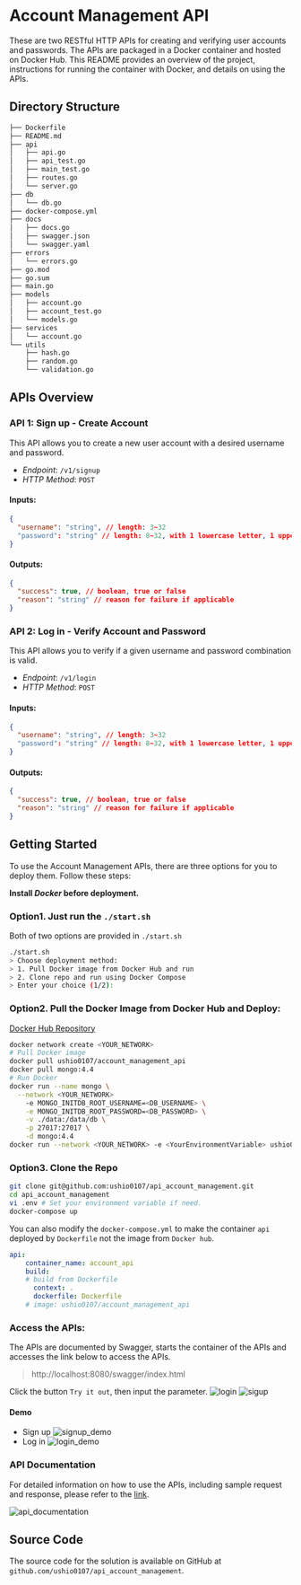 # Account Management API
These are two RESTful HTTP APIs for creating and verifying user accounts and passwords. The APIs are packaged in a Docker container and hosted on Docker Hub. 
This README provides an overview of the project, instructions for running the container with Docker, and details on using the APIs.

## Directory Structure
```bash
├── Dockerfile
├── README.md
├── api
│   ├── api.go
│   ├── api_test.go
│   ├── main_test.go
│   ├── routes.go
│   └── server.go
├── db
│   └── db.go
├── docker-compose.yml
├── docs
│   ├── docs.go
│   ├── swagger.json
│   └── swagger.yaml
├── errors
│   └── errors.go
├── go.mod
├── go.sum
├── main.go
├── models
│   ├── account.go
│   ├── account_test.go
│   └── models.go
├── services
│   └── account.go
└── utils
    ├── hash.go
    ├── random.go
    └── validation.go
```

## APIs Overview
### API 1: Sign up - Create Account

This API allows you to create a new user account with a desired username and password.

- *Endpoint*: `/v1/signup `
- *HTTP Method*: `POST`

#### Inputs:

```json
{
  "username": "string", // length: 3~32
  "password": "string" // length: 8~32, with 1 lowercase letter, 1 uppercase letter and 1 number
}
```

#### Outputs:
```json
{
  "success": true, // boolean, true or false
  "reason": "string" // reason for failure if applicable
}
```

### API 2: Log in - Verify Account and Password
This API allows you to verify if a given username and password combination is valid.

- *Endpoint*: `/v1/login`
- *HTTP Method*: `POST`

#### Inputs:
```json
{
  "username": "string", // length: 3~32
  "password": "string" // length: 8~32, with 1 lowercase letter, 1 uppercase letter and 1 number
}
```
#### Outputs:
```json
{
  "success": true, // boolean, true or false
  "reason": "string" // reason for failure if applicable
}
```

## Getting Started
To use the Account Management APIs, there are three options for you to deploy them. Follow these steps:

**Install *Docker* before deployment.**

### Option1. Just run the `./start.sh`
Both of two options are provided in `./start.sh`
```bash
./start.sh
> Choose deployment method:
> 1. Pull Docker image from Docker Hub and run
> 2. Clone repo and run using Docker Compose
> Enter your choice (1/2):
```

### Option2. Pull the Docker Image from Docker Hub and Deploy:
[Docker Hub Repository](https://hub.docker.com/r/ushio0107/account_management_api)
```bash
docker network create <YOUR_NETWORK>
# Pull Docker image
docker pull ushio0107/account_management_api
docker pull mongo:4.4
# Run Docker
docker run --name mongo \
  --network <YOUR_NETWORK>
	-e MONGO_INITDB_ROOT_USERNAME=<DB_USERNAME> \
	-e MONGO_INITDB_ROOT_PASSWORD=<DB_PASSWORD> \
	-v ./data:/data/db \
	-p 27017:27017 \
	-d mongo:4.4 
docker run --network <YOUR_NETWORK> -e <YourEnvironmentVariable> ushio0107/account_management_api
```

### Option3. Clone the Repo
```bash
git clone git@github.com:ushio0107/api_account_management.git
cd api_account_management
vi .env # Set your environment variable if need.
docker-compose up
```

You can also modify the `docker-compose.yml` to make the container `api` deployed by `Dockerfile` not the image from `Docker hub`.
```yml
api:
    container_name: account_api
    build:
    # build from Dockerfile
      context: .
      dockerfile: Dockerfile
    # image: ushio0107/account_management_api
```

### Access the APIs:
The APIs are documented by Swagger, starts the container of the APIs and accesses the link below to access the APIs.
> http://localhost:8080/swagger/index.html

Click the button `Try it out`, then input the parameter.
![login](./demo/api_login.png)
![sigup](./demo/api_signup.png)

#### Demo
- Sign up
![signup_demo](./demo/signup_demo.png)
- Log in
![login_demo](./demo/login_demo.png)

### API Documentation
For detailed information on how to use the APIs, including sample request and response, please refer to the [link](http://localhost:8080/swagger/index.html).

![api_documentation](./demo/api_doc.png)

## Source Code
The source code for the solution is available on GitHub at `github.com/ushio0107/api_account_management`.

